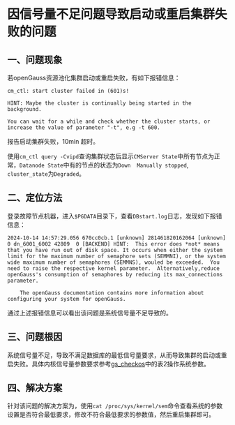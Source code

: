 # 因信号量不足问题导致启动或重启集群失败的问题

## 一、问题现象

若openGauss资源池化集群启动或重启失败，有如下报错信息：

```shell
cm_ctl: start cluster failed in (601)s!

HINT: Maybe the cluster is continually being started in the background.

You can wait for a while and check whether the cluster starts, or increase the value of parameter "-t", e.g -t 600.
```

报告启动集群失败，10min 超时。

使用`cm_ctl query -Cvipd`查询集群状态后显示`CMServer State`中所有节点为正常，`Datanode State`中有的节点的状态为`Down  Manually stopped`, `cluster_state`为`Degraded`。

## 二、定位方法

登录故障节点机器，进入`$PGDATA`目录下，查看`DBstart.log`日志，发现如下报错信息：

```shell
2024-10-14 14:57:29.056 670cc0cb.1 [unknown] 281461820162064 [unknown] 0 dn_6001_6002 42809  0 [BACKEND] HINT:  This error does *not* means that you have run out of disk space. It occurs when either the system limit for the maximum number of semaphore sets (SEMMNI), or the system wide maximum number of semaphores (SEMMNS), wouled be exceeded.  You need to raise the respective kernel parameter.  Alternatively,reduce openGauss's consumption of semaphores by reducing its max_connections parameter.

    The openGauss documentation contains more information about configuring your system for openGauss.
```

通过上述报错信息可以看出该问题是系统信号量不足导致的。

## 三、问题根因

系统信号量不足，导致不满足数据库的最低信号量要求，从而导致集群的启动或重启失败。具体内核信号量参数要求参考[gs_checkos](../ToolandCommandReference/gs_checkos.md)中的表2操作系统参数。

## 四、解决方案

针对该问题的解决方案为，使用`cat /proc/sys/kernel/sem`命令查看系统的参数设置是否符合最低要求，修改不符合最低要求的参数值，然后重启集群即可。
